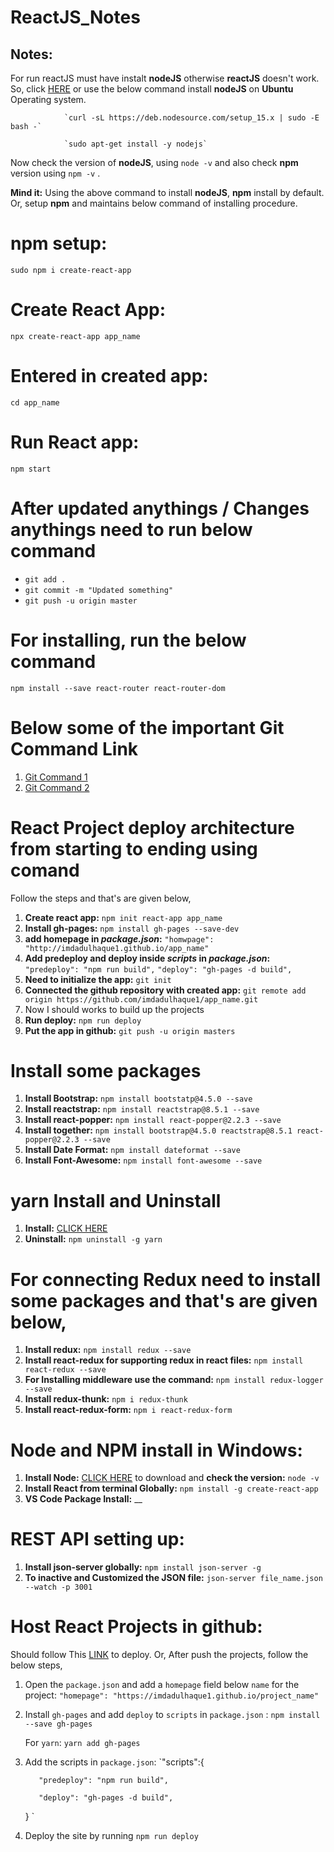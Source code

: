 # ReactJS_Notes
## Notes:
For run reactJS must have instalt **nodeJS** otherwise **reactJS** doesn't work. So, click [HERE](https://github.com/imdadulhaque1/distributions) or use the below command install **nodeJS** on **Ubuntu** Operating system.

                `curl -sL https://deb.nodesource.com/setup_15.x | sudo -E bash -`

                `sudo apt-get install -y nodejs`
                
Now check the version of **nodeJS**, using `node -v` and also check **npm** version using `npm -v` . 

**Mind it:** Using the above command to install **nodeJS**, **npm** install by default. Or, setup **npm** and maintains below command of installing procedure.
# npm setup: 
`sudo npm i create-react-app`
# Create React App: 
`npx create-react-app app_name`
# Entered in created app: 
`cd app_name`
# Run React app: 
`npm start`
# After updated anythings / Changes anythings need to run below command
- `git add .`
- `git commit -m "Updated something"`
- `git push -u origin master`

# For installing, run the below command
`npm install --save react-router react-router-dom`

# Below some of the important Git Command Link
1. [Git Command 1](https://github.com/imdadulhaque1/Git_Command_1) 
2. [Git Command 2](https://github.com/imdadulhaque1/Git_Command_2)


# React Project deploy architecture from starting to ending using comand
Follow the steps and that's are given below,
1. **Create react app:** `npm init react-app app_name`
2. **Install gh-pages:** `npm install gh-pages --save-dev`
3. **add homepage in _package.json_:** `"homwpage": "http://imdadulhaque1.github.io/app_name"`
4. **Add predeploy and deploy inside _scripts_ in _package.json_:**
                                                                  `"predeploy": "npm run build",`
                                                                   `"deploy": "gh-pages -d build",`
5. **Need to initialize the app:** `git init`
6. **Connected the github repository with created app:** `git remote add origin https://github.com/imdadulhaque1/app_name.git`
7. Now I should works to build up the projects
8. **Run deploy:** `npm run deploy`
9. **Put the app in github:** `git push -u origin masters`

# Install some packages
1. **Install Bootstrap:** `npm install bootstatp@4.5.0 --save`
2. **Install reactstrap:** `npm install reactstrap@8.5.1 --save`
3. **Install react-popper:** `npm install react-popper@2.2.3 --save`
4. **Install together:** `npm install bootstrap@4.5.0 reactstrap@8.5.1 react-popper@2.2.3 --save`
5. **Install Date Format:** `npm install dateformat --save`
6. **Install Font-Awesome:** `npm install font-awesome --save`

# yarn Install and Uninstall
1. **Install:** [CLICK HERE](https://linuxhint.com/install_yarn_ubuntu/)
1. **Uninstall:** `npm uninstall -g yarn`

# For connecting Redux need to install some packages and that's are given below,
1. **Install redux:** `npm install redux --save`
2. **Install react-redux for supporting redux in react files:** `npm install react-redux --save`
3. **For Installing middleware use the command:** `npm install redux-logger --save`
4.  **Install redux-thunk:** `npm i redux-thunk`
5.  **Install react-redux-form:** `npm i react-redux-form`


# Node and NPM install in Windows:
1. **Install Node:** [CLICK HERE](https://nodejs.org/en/download/) to download  and **check the version:** `node -v`
2. **Install React from terminal Globally:** `npm install -g create-react-app`
3. **VS Code Package Install:** __

# REST API setting up:
1. **Install json-server globally:** `npm install json-server -g`
2. **To inactive and Customized the JSON file:** `json-server file_name.json --watch -p 3001`

# Host React Projects in github:
Should follow This [LINK](https://create-react-app.dev/docs/deployment) to deploy.
Or, After push the projects, follow the below steps,
1. Open the `package.json` and add a `homepage` field below `name` for the project:
    `"homepage": "https://imdadulhaque1.github.io/project_name"`
    
2. Install `gh-pages` and add `deploy` to `scripts` in `package.json` :
    `npm install --save gh-pages`
    
    For `yarn`: `yarn add gh-pages`
3. Add the scripts in `package.json`:
      `"scripts":{
      
          "predeploy": "npm run build",
          
          "deploy": "gh-pages -d build",
      }
      `
      
4. Deploy the site by running `npm run deploy`
